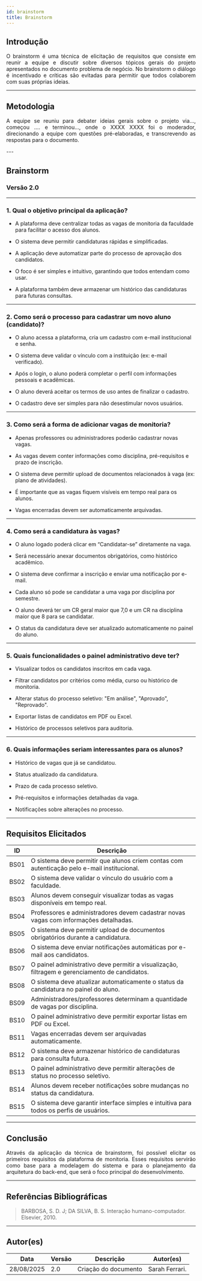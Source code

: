 ```yaml
---
id: brainstorm
title: Brainstorm
---
```


## **Introdução**
<p align="justify">
O brainstorm é uma técnica de elicitação de requisitos que consiste em reunir a equipe e discutir sobre diversos tópicos gerais do projeto apresentados no documento problema de negócio. No brainstorm o diálogo é incentivado e críticas são evitadas para permitir que todos colaborem com suas próprias ideias.
</p>

---

## **Metodologia**
<p align = "justify">
A equipe se reuniu para debater ideias gerais sobre o projeto via..., começou .... e terminou..., onde o XXXX XXXX foi o moderador, direcionando a equipe com questões pré-elaboradas, e transcrevendo as respostas para o documento.
</p>
---

## **Brainstorm**

### **Versão 2.0**

---

### **1. Qual o objetivo principal da aplicação?**
<p align="justify">

- A plataforma deve centralizar todas as vagas de monitoria da faculdade para facilitar o acesso dos alunos.    
   
- O sistema deve permitir candidaturas rápidas e simplificadas.   

- A aplicação deve automatizar parte do processo de aprovação dos candidatos.   
    
- O foco é ser simples e intuitivo, garantindo que todos entendam como usar.  
     
- A plataforma também deve armazenar um histórico das candidaturas para futuras consultas.     
</p> 

---

### **2. Como será o processo para cadastrar um novo aluno (candidato)?**
<p align="justify"> 
  
- O aluno acessa a plataforma, cria um cadastro com e-mail institucional e senha.  
  
- O sistema deve validar o vínculo com a instituição (ex: e-mail verificado).     
  
- Após o login, o aluno poderá completar o perfil com informações pessoais e acadêmicas.  
  
- O aluno deverá aceitar os termos de uso antes de finalizar o cadastro.  
  
- O cadastro deve ser simples para não desestimular novos usuários.  
</p>

---

### **3. Como será a forma de adicionar vagas de monitoria?**
<p align="justify">
  
- Apenas professores ou administradores poderão cadastrar novas vagas.     
  
- As vagas devem conter informações como disciplina, pré-requisitos e prazo de inscrição.    

- O sistema deve permitir upload de documentos relacionados à vaga (ex: plano de atividades).     
  
- É importante que as vagas fiquem visíveis em tempo real para os alunos.   
  
- Vagas encerradas devem ser automaticamente arquivadas.     
</p>

---

### **4. Como será a candidatura às vagas?**
<p align="justify"> 

- O aluno logado poderá clicar em “Candidatar-se” diretamente na vaga.   
  
- Será necessário anexar documentos obrigatórios, como histórico acadêmico.    
  
- O sistema deve confirmar a inscrição e enviar uma notificação por e-mail.      
   
- Cada aluno só pode se candidatar a uma vaga por disciplina por semestre.     
  
- O aluno deverá ter um CR geral maior que 7,0 e um CR na disciplina maior que 8 para se candidatar.  
  
- O status da candidatura deve ser atualizado automaticamente no painel do aluno.    
</p>

---

### **5. Quais funcionalidades o painel administrativo deve ter?**
<p align="justify">  
  
- Visualizar todos os candidatos inscritos em cada vaga.    
  
- Filtrar candidatos por critérios como média, curso ou histórico de monitoria.   
  
- Alterar status do processo seletivo: "Em análise", "Aprovado", "Reprovado".   
  
- Exportar listas de candidatos em PDF ou Excel.   
  
- Histórico de processos seletivos para auditoria.   
</p>

---

### **6. Quais informações seriam interessantes para os alunos?**
<p align="justify"> 
  
- Histórico de vagas que já se candidatou.    
  
- Status atualizado da candidatura.    
   
- Prazo de cada processo seletivo.     
  
- Pré-requisitos e informações detalhadas da vaga.   
  
- Notificações sobre alterações no processo.   
</p>

---

## **Requisitos Elicitados**

| ID   | Descrição |
|-------|-----------|
| BS01  | O sistema deve permitir que alunos criem contas com autenticação pelo e-mail institucional. |
| BS02  | O sistema deve validar o vínculo do usuário com a faculdade. |
| BS03  | Alunos devem conseguir visualizar todas as vagas disponíveis em tempo real. |
| BS04  | Professores e administradores devem cadastrar novas vagas com informações detalhadas. |
| BS05  | O sistema deve permitir upload de documentos obrigatórios durante a candidatura. |
| BS06  | O sistema deve enviar notificações automáticas por e-mail aos candidatos. |
| BS07  | O painel administrativo deve permitir a visualização, filtragem e gerenciamento de candidatos. |
| BS08  | O sistema deve atualizar automaticamente o status da candidatura no painel do aluno. |
| BS09  | Administradores/professores determinam a quantidade de vagas por disciplina. |
| BS10  | O painel administrativo deve permitir exportar listas em PDF ou Excel. |
| BS11  | Vagas encerradas devem ser arquivadas automaticamente. |
| BS12  | O sistema deve armazenar histórico de candidaturas para consulta futura. |
| BS13  | O painel administrativo deve permitir alterações de status no processo seletivo. |
| BS14  | Alunos devem receber notificações sobre mudanças no status da candidatura. |
| BS15  | O sistema deve garantir interface simples e intuitiva para todos os perfis de usuários. |

---

## **Conclusão**
<p align="justify">
Através da aplicação da técnica de brainstorm, foi possível elicitar os primeiros requisitos da plataforma de monitoria. Esses requisitos servirão como base para a modelagem do sistema e para o planejamento da arquitetura do back-end, que será o foco principal do desenvolvimento.
</p>

---

## **Referências Bibliográficas**
> BARBOSA, S. D. J; DA SILVA, B. S. Interação humano-computador. Elsevier, 2010.

---

## **Autor(es)**
| Data | Versão | Descrição | Autor(es) |
|-------|--------|-----------|------------|
| 28/08/2025 | 2.0 | Criação do documento | Sarah Ferrari.
